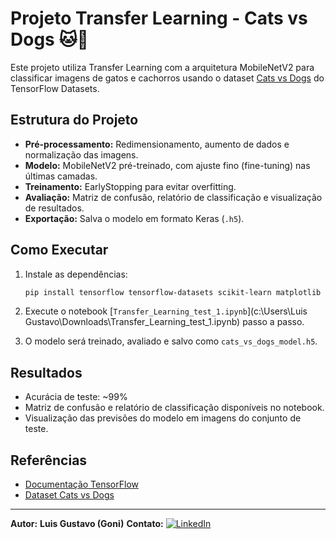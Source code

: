 # Projeto Transfer Learning - Cats vs Dogs 🐱🐶

Este projeto utiliza Transfer Learning com a arquitetura MobileNetV2 para classificar imagens de gatos e cachorros usando o dataset [Cats vs Dogs](https://www.tensorflow.org/datasets/catalog/cats_vs_dogs) do TensorFlow Datasets.

## Estrutura do Projeto

- **Pré-processamento:** Redimensionamento, aumento de dados e normalização das imagens.
- **Modelo:** MobileNetV2 pré-treinado, com ajuste fino (fine-tuning) nas últimas camadas.
- **Treinamento:** EarlyStopping para evitar overfitting.
- **Avaliação:** Matriz de confusão, relatório de classificação e visualização de resultados.
- **Exportação:** Salva o modelo em formato Keras (`.h5`).

## Como Executar

1. Instale as dependências:
    ```sh
    pip install tensorflow tensorflow-datasets scikit-learn matplotlib pillow
    ```

2. Execute o notebook [`Transfer_Learning_test_1.ipynb`](c:\Users\Luis Gustavo\Downloads\Transfer_Learning_test_1.ipynb) passo a passo.

3. O modelo será treinado, avaliado e salvo como `cats_vs_dogs_model.h5`.

## Resultados

- Acurácia de teste: ~99%
- Matriz de confusão e relatório de classificação disponíveis no notebook.
- Visualização das previsões do modelo em imagens do conjunto de teste.


## Referências

- [Documentação TensorFlow](https://www.tensorflow.org/)
- [Dataset Cats vs Dogs](https://www.tensorflow.org/datasets/catalog/cats_vs_dogs)

---

**Autor:** **Luis Gustavo (Goni)** 
**Contato:** <a href="https://wwwlinkedin.com/in/luisamaral2506/">
        <img src="https://img.shields.io/badge/LinkedIn-blue?style=flat-square&logo=linkedin" alt="LinkedIn">

